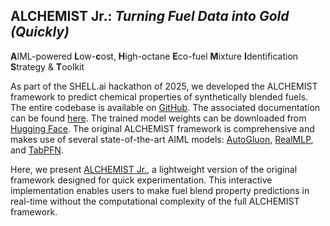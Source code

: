 ## ALCHEMIST Jr.: *Turning Fuel Data into Gold (Quickly)*

**A**IML-powered **L**ow-**c**ost, **H**igh-octane **E**co-fuel **M**ixture **I**dentification **S**trategy & **T**oolkit

As part of the SHELL.ai hackathon of 2025, we developed the ALCHEMIST 
framework to predict chemical properties of synthetically blended fuels. The 
entire codebase is available on 
[GitHub](https://github.com/Sukantabasu/alchemist-shell.ai-hackathon-2025). 
The associated documentation can be found 
[here](https://alchemist-shellai-hackathon-2025.readthedocs.io/en/latest/). 
The trained model weights can be downloaded from
[Hugging Face](https://huggingface.co/datasets/sukantabasu/alchemist-shell.ai-hackathon-2025). 
The original ALCHEMIST framework is comprehensive and makes use of several 
state-of-the-art AIML models: 
[AutoGluon](https://auto.gluon.ai/), 
[RealMLP](https://github.com/dholzmueller/pytabkit), and 
[TabPFN](https://github.com/PriorLabs/TabPFN).

Here, we present 
[ALCHEMIST Jr.](https://github.com/Sukantabasu/alchemist-jr-shell.ai-hackathon-2025), 
a lightweight version of the original framework designed for quick 
experimentation. This interactive implementation enables users to make fuel 
blend property predictions in real-time without the computational complexity of 
the full ALCHEMIST framework.
